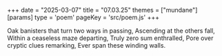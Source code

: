 +++
date = "2025-03-07"
title = "07.03.25"
themes = ["mundane"]
[params]
  type = 'poem'
  pageKey = 'src/poem.js'
+++

Oak banisters that turn two ways in passing,
Ascending at the others fall,
Within a ceaseless maze departing,
Truly zero sum enthralled,
Pore over cryptic clues remarking,
Ever span these winding walls.
